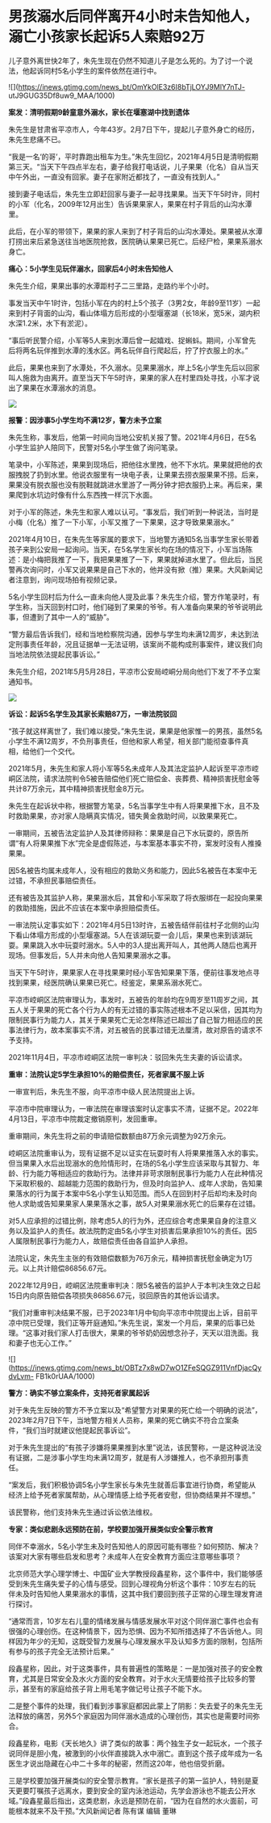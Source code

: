# 男孩溺水后同伴离开4小时未告知他人，溺亡小孩家长起诉5人索赔92万

儿子意外离世快2年了，朱先生现在仍然不知道儿子是怎么死的。为了讨一个说法，他起诉同村5名小学生的案件依然在进行中。

![](https://inews.gtimg.com/news_bt/OmYkOlE3z6I8bTjLOYJ9MlY7nTJ-
utJ9GUG35Df8uw9_MAA/1000)

**案发：清明假期9龄童意外溺水，家长在堰塞湖中找到遗体**

朱先生是甘肃省平凉市人，今年43岁。2月7日下午，提起儿子意外身亡的经历，朱先生悲痛不已。

“我是一名‘的哥’，平时靠跑出租车为生。”朱先生回忆，2021年4月5日是清明假期第三天。“当天下午四点半左右，妻子给我打电话说，儿子果果（化名）自从当天中午外出，一直没有回家。妻子在家附近都找了，一直没有找到人。”

接到妻子电话后，朱先生立即赶回家与妻子一起寻找果果。当天下午5时许，同村的小军（化名，2009年12月出生）告诉果果家人，果果在村子背后的山沟水潭里。

此后，在小军的带领下，果果的家人来到了村子背后的山沟水潭处。果果被从水潭打捞出来后紧急送往当地医院抢救，医院确认果果已死亡。后经尸检，果果系溺水身亡。

**痛心：5小学生见玩伴溺水，回家后4小时未告知他人**

朱先生介绍，果果出事的水潭距村子二三里路，走路约半个小时。

事发当天中午1时许，包括小军在内的村上5个孩子（3男2女，年龄9至11岁）一起来到村子背面的山沟，看山体塌方后形成的小型堰塞湖（长18米，宽5米，湖内积水深1.2米，水下有淤泥）。

“事后听民警介绍，小军等5人来到水潭后曾一起嬉戏、捉蝌蚪。期间，小军曾先后将两名玩伴推到水潭的浅水区。两名玩伴自行爬起后，拧了拧衣服上的水。”

此后，果果也来到了水潭处，不久溺水。见果果溺水，岸上5名小学生先后以回家叫人施救为由离开。直至当天下午5时许，果果的家人在村里四处寻找，小军才说出了果果在水潭溺水的消息。

![](https://inews.gtimg.com/news_bt/OEfILl4bWosuFhcLHNpe8obIN2nq2fUcx_sqt5F8vwWF4AA/1000)

**报警：因涉事5小学生均不满12岁，警方未予立案**

朱先生称，事发后，他第一时间向当地公安机关报了警。2021年4月6日，在5名小学生监护人陪同下，民警对5名小学生做了询问笔录。

笔录中，小军陈述，果果到现场后，把他往水里拽，他不下水坑。果果就把他的衣服拽脱了扔到水里。他说衣服里有一块电子表，让果果去捞衣服果果不捞。后来，果果没有脱衣服也没有脱鞋就跳进水里游了一两分钟才把衣服扔上来。再后来，果果爬到水坑边时像有什么东西拽一样沉下水面。

对于小军的陈述，朱先生和家人难以认可。“事发后，我们听到一种说法，当时是小梅（化名）推了一下小军，小军又推了一下果果，这才导致果果溺水。”

2021年4月10日，在朱先生等家属的要求下，当地警方通知5名当事学生家长带着孩子来到公安局一起询问。当天，在5名学生家长均在场的情况下，小军当场陈述：是小梅把我推了一下，我把果果推了一下，果果就掉进水里了。但此后，当民警再次询问时，小军又说果果是自己下水的，他并没有掀（推）果果。大风新闻记者注意到，询问现场拍有视频记录。

5名小学生回村后为什么一直未向他人提及此事？朱先生介绍，警方作笔录时，有学生称，当天回到村口时，他们碰到了果果的爷爷。有人准备向果果的爷爷说明此事，但遭到了其中一人的“威胁”。

“警方最后告诉我们，经和当地检察院沟通，因参与学生均未满12周岁，未达到法定刑事责任年龄，况且证据单一无法证明，该案尚不能构成刑事案件，建议我们向当地法院依法提起民事诉讼。”

朱先生介绍，2021年5月5月28日，平凉市公安局崆峒分局向他们下发了不予立案通知书。

![](https://inews.gtimg.com/news_bt/OOuF99R62qHcWm8lw0ikoy8sRlQhszz34aklO2iyZ2GvMAA/1000)

**诉讼：起诉5名学生及其家长索赔87万，一审法院驳回**

“孩子就这样离世了，我们难以接受。”朱先生说，果果是他家惟一的男孩，虽然5名小学生不满12周岁，不负刑事责任，但他和家人希望，相关部门能彻查事件真相，给他们一个交代。

2021年5月，朱先生和家人将小军等5名未成年人及其法定监护人起诉至平凉市崆峒区法院，请求法院判令5被告赔偿他们死亡赔偿金、丧葬费、精神损害抚慰金等共计87万余元，其中精神损害抚慰金8万元。

朱先生在起诉状中称，根据警方笔录，5名当事学生中有人将果果推下水，且不及时救助果果，亦对家人隐瞒真实情况，错失黄金救助时间，以致果果死亡。

一审期间，五被告法定监护人及其律师辩称：果果是自己下水玩耍的，原告所谓“有人将果果推下水”完全是虚假陈述，与本案基本事实不符，案发时没有人推搡果果。

因5名被告均属未成年人，没有相应的救助义务和能力，因此5名被告在本案中无过错，不承担民事赔偿责任。

还有被告及其监护人称，果果溺水后，其曾和小军采取了将衣服绑在一起投向果果的救助措施，因此不应该在本案中承担赔偿责任。

一审法院认定事实如下：2021年4月5日13时许，五被告结伴前往村子北侧的山沟下看山体塌方形成的小型堰塞湖。5人在该湖玩耍一会儿后，果果也来到该湖玩耍。果果跳入水中玩耍时溺水。5人中的3人提出离开叫人，其他两人随后也离开现场。但事发后，5人并未向他人告知果果溺水之事。

当天下午5时许，果果家人在寻找果果时经小军告知果果下落，便前往事发地点寻找到果果，经医院确认果果已死亡。经鉴定，果果系溺水死亡。

平凉市崆峒区法院审理认为，事发时，五被告的年龄均在9周岁至11周岁之间，其五人关于果果的死亡各个行为人的有无过错的事实陈述根本不足以采信，因其均为限制民事行为能力人，其关于果果死亡无论怎样陈述已超出了自己智力相适应的民事法律行为，故本案事实不清，对五被告的民事过错无法厘清，故对原告的请求不予支持。

2021年11月4日，平凉市崆峒区法院一审判决：驳回朱先生夫妻的诉讼请求。

**重审：法院认定5学生承担10%的赔偿责任，死者家属不服上诉**

一审宣判后，朱先生不服，向平凉市中级人民法院提出上诉。

平凉市中院审理认为，一审法院在审理该案时认定事实不清，证据不足。2022年4月13日，平凉市中院裁定撤销原判，发回重审。

重审期间，朱先生将之前的申请赔偿数额由87万余元调整为92万余元。

崆峒区法院重审认为，现有证据不足以证实在玩耍时有人将果果推落入水的事实。但当果果入水后出现溺水的危险情形时，在场的5名小学生应该采取与其智力、年龄、行为能力等相适应的救助行为。法律并非苛求限制民事行为能力人在此种情况下采取积极的、超越能力范围的救助行为，但及时向监护人、成年人求助，告知果果落水的行为属于本案中5名小学生认知范围。而5人在回到村子后却均未及时向他人求助或告知果果家人果果落水之事，故5人对果果溺水死亡的后果存在过错。

对5人应承担的过错比例，除考虑5人的行为外，还应综合考虑果果自身的注意义务以及监护人的责任。故法院酌定由5名小学生对损害后果承担10%的责任。因5人属限制民事行为能力人，故赔偿责任由各自监护人承担。

法院认定，朱先生主张的有效赔偿数额为76万余元，精神损害抚慰金确定为1万元。以上共计赔偿86856.67元。

2022年12月9日，崆峒区法院重审判决：限5名被告的监护人于本判决生效之日起15日内向原告赔偿各项损失86856.67元，驳回原告的其他诉讼请求。

“我们对重审判决结果不服，已于2023年1月中旬向平凉市中院提出上诉，目前平凉中院已受理，我们正等开庭通知。”朱先生说，案发一个月后，果果的后事已处理。“这事对我们家人打击很大，果果的爷爷奶奶因想念孙子，天天以泪洗面。我和妻子也无心工作。”

![](https://inews.gtimg.com/news_bt/OBTz7x8wD7wO1ZFeSQGZ911VnfDjacQydvLvm-
FB1k0rUAA/1000)

**警方：确实不够立案条件，支持死者家属起诉**

对于朱先生反映的警方不予立案以及“希望警方对果果的死亡给一个明确的说法”，2023年2月7日下午，当地警方相关人员称，果果的死亡确实不符合立案条件，“我们当时就建议他提起民事诉讼”。

对于朱先生提出的“有孩子涉嫌将果果推到水里”说法，该民警称，一是这种说法没有证据，二是涉事小学生均未满12周岁，就是有人涉嫌推人，也不承担刑事责任。

“案发后，我们积极协调5名小学生家长与朱先生就善后事宜进行协商，希望能从经济上给予死者家属帮助，从心理情感上给予死者安慰，但协商结果并不理想。”

该民警称，他们支持朱先生通过诉讼依法维权。

**专家：类似悲剧永远预防在前，学校要加强开展类似安全警示教育**

同伴不幸溺水，5名小学生未及时告知他人的原因可能有哪些？如何预防、解决？该案对大家有哪些启发和思考？未成年人在安全教育方面应注意哪些事项？

北京师范大学心理学博士、中国矿业大学教授段鑫星称，这个事件中，我们能够感受到朱先生痛失爱子的心情与感受。回到心理视角分析这个事件：10岁左右的玩伴未及时告知他人果果溺水的事情，这其中我们要回到孩子正常的心理生理发育进行探讨。

“通常而言，10岁左右儿童的情绪发展与情感发展水平对这个同伴溺亡事件也会有很强的心理创伤。在这种情景下，因为恐惧、因为不知所措选择了不告诉他人。同样因为年少的无知，这既受智力发展与心理发展水平及认知多方面的限制，包括所有参与的孩子完全无法预计后果。”

段鑫星称，因此，对于这类事件，具有普遍性的策略是：一是加强对孩子的安全教育，尤其是日常安全及水火方面的安全教育。对于水火无情要给孩子比较多的警示，甚至有的家庭给孩子背上用毛笔字做记号让孩子不能下水。

二是整个事件的处理，我们看到涉事家庭都因此蒙上了阴影：失去爱子的朱先生无法释放的痛苦，另外5个家庭因为同伴溺水造成的心理创伤，其实也是需要时间弥合。

段鑫星称，电影《天长地久》讲了类似的故事：两个独生子女一起玩水，一个孩子说同伴是胆小鬼，被激到的小伙伴直接跳入水中溺亡。直到这个孩子成年成为一名医生才说出隐藏在心中二十多年的秘密，然而这20年，他也倍受折磨。

三是学校要加强开展类似的安全警示教育。“家长是孩子的第一监护人，特别是夏天更要叮嘱孩子远离水，要到安全的室内泳池运动，先学会游泳也不能去公开水域。”段鑫星最后指出，这类悲剧，永远是预防在前，“因为在自然的水火面前，可能根本就来不及干预。”大风新闻记者
陈有谋 编辑 董琳

